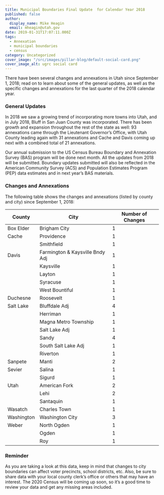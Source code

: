 ```yaml
---
title: Municipal Boundaries Final Update  for Calendar Year 2018
published: false
author:
  display_name: Mike Heagin
  email: mheagin@utah.gov
date: 2019-01-31T17:07:11.000Z
tags:
  - Annexation
  - municipal boundaries
  - census
category: Uncategorized
cover_image: "/src/images/pillar-blog/default-social-card.png"
cover_image_alt: ugrc social card
---
```


There have been several changes and annexations in Utah since September 1, 2018; read on to learn about some of the general updates, as well as the specific changes and annexations for the last quarter of the 2018 calendar year.

### General Updates

In 2018 we saw a growing trend of incorporating more towns into Utah, and in July 2018, Bluff in San Juan County was incorporated. There has been growth and expansion throughout the rest of the state as well: 93 annexations came through the Lieutenant Governor’s Office, with Utah County leading again with 31 annexations and Cache and Davis coming up next with a combined total of 21 annexations.

Our annual submission to the US Census Bureau Boundary and Annexation Survey (BAS) program will be done next month. All the updates from 2018 will be submitted. Boundary updates submitted will also be reflected in the American Community Survey (ACS) and Population Estimates Program (PEP) data estimates and in next year’s BAS materials.

### Changes and Annexations

The following table shows the changes and annexations (listed by county and city) since September 1, 2018:

| County     | City                            | Number of Changes |
|------------|---------------------------------|-------------------|
| Box Elder  | Brigham City                    | 1                 |
| Cache      | Providence                      | 1                 |
|            | Smithfield                      | 1                 |
| Davis      | Farmington & Kaysville Bndy Adj | 1                 |
|            | Kaysville                       | 1                 |
|            | Layton                          | 1                 |
|            | Syracuse                        | 1                 |
|            | West Bountiful                  | 1                 |
| Duchesne   | Roosevelt                       | 1                 |
| Salt Lake  | Bluffdale Adj                   | 4                 |
|            | Herriman                        | 1                 |
|            | Magna Metro Township            | 1                 |
|            | Salt Lake Adj                   | 1                 |
|            | Sandy                           | 4                 |
|            | South Salt Lake Adj             | 1                 |
|            | Riverton                        | 1                 |
| Sanpete    | Manti                           | 2                 |
| Sevier     | Salina                          | 1                 |
|            | Sigurd                          | 1                 |
| Utah       | American Fork                   | 2                 |
|            | Lehi                            | 2                 |
|            | Santaquin                       | 1                 |
| Wasatch    | Charles Town                    | 1                 |
| Washington | Washington City                 | 3                 |
| Weber      | North Ogden                     | 1                 |
|            | Ogden                           | 1                 |
|            | Roy                             | 1                 |

### Reminder

As you are taking a look at this data, keep in mind that changes to city boundaries can affect voter precincts, school districts, etc. Also, be sure to share data with your local county clerk’s office or others that may have an interest. The 2020 Census will be coming up soon, so it’s a good time to review your data and get any missing areas included.
